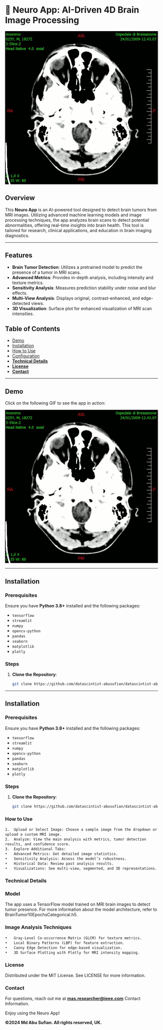 # 🧠 Neuro App: AI-Driven 4D Brain Image Processing

![Brain Tumor Detection](https://github.com/datascintist-abusufian/datascintist-abusufian-Neuro-App-AI-driven-4D-brain-image-processing-on-standalone-platforms/blob/main/TAC_Brain_tumor_glioblastoma-Transverse_plane.gif?raw=true)

## Overview

This **Neuro App** is an AI-powered tool designed to detect brain tumors from MRI images. Utilizing advanced machine learning models and image processing techniques, the app analyzes brain scans to detect potential abnormalities, offering real-time insights into brain health. This tool is tailored for research, clinical applications, and education in brain imaging diagnostics.

---

## Features

- **Brain Tumor Detection**: Utilizes a pretrained model to predict the presence of a tumor in MRI scans.
- **Advanced Metrics**: Provides in-depth analysis, including intensity and texture metrics.
- **Sensitivity Analysis**: Measures prediction stability under noise and blur effects.
- **Multi-View Analysis**: Displays original, contrast-enhanced, and edge-detected views.
- **3D Visualization**: Surface plot for enhanced visualization of MRI scan intensities.

## Table of Contents

- [Demo](#demo)
- [Installation](#installation)
- [How to Use](#how-to-use)
- [Configuration](#configuration)
- [**Technical Details**](#technical-details)
- [**License**](#license)
- [**Contact**](#contact)

---

## Demo

Click on the following GIF to see the app in action:

![App Demo](https://github.com/datascintist-abusufian/datascintist-abusufian-Neuro-App-AI-driven-4D-brain-image-processing-on-standalone-platforms/blob/main/TAC_Brain_tumor_glioblastoma-Transverse_plane.gif?raw=true)

---

## Installation

### Prerequisites

Ensure you have **Python 3.8+** installed and the following packages:
- `tensorflow`
- `streamlit`
- `numpy`
- `opencv-python`
- `pandas`
- `seaborn`
- `matplotlib`
- `plotly`

### Steps

1. **Clone the Repository**:
   ```bash
   git clone https://github.com/datascintist-abusufian/datascintist-abusufian-Neuro-App-AI-driven-4D-brain-image-processing-on-standalone-platforms.git

---

## Installation

### Prerequisites

Ensure you have **Python 3.8+** installed and the following packages:
- `tensorflow`
- `streamlit`
- `numpy`
- `opencv-python`
- `pandas`
- `seaborn`
- `matplotlib`
- `plotly`

### Steps

1. **Clone the Repository**:
   ```bash
   git clone https://github.com/datascintist-abusufian/datascintist-abusufian-Neuro-App-AI-driven-4D-brain-image-processing-on-standalone-platforms.git

### How to Use

	1.	Upload or Select Image: Choose a sample image from the dropdown or upload a custom MRI image.
	2.	Analyze: View the main analysis with metrics, tumor detection results, and confidence score.
	3.	Explore Additional Tabs:
	•	Advanced Metrics: Get detailed image statistics.
	•	Sensitivity Analysis: Assess the model’s robustness.
	•	Historical Data: Review past analysis results.
	•	Visualizations: See multi-view, segmented, and 3D representations.

### Technical Details

### Model

The app uses a TensorFlow model trained on MRI brain images to detect tumor presence. For more information about the model architecture, refer to BrainTumor10EpochsCategorical.h5.

### Image Analysis Techniques

	•	Gray-Level Co-occurrence Matrix (GLCM) for texture metrics.
	•	Local Binary Patterns (LBP) for feature extraction.
	•	Canny Edge Detection for edge-based visualization.
	•	3D Surface Plotting with Plotly for MRI intensity mapping.

 ### License

Distributed under the MIT License. See LICENSE for more information.

### Contact

For questions, reach out me at **mas.researcher@ieee.com** Contact Information.

Enjoy using the Neuro App!

**©2024 Md Abu Sufian. All rights reserved, UK.**
   
